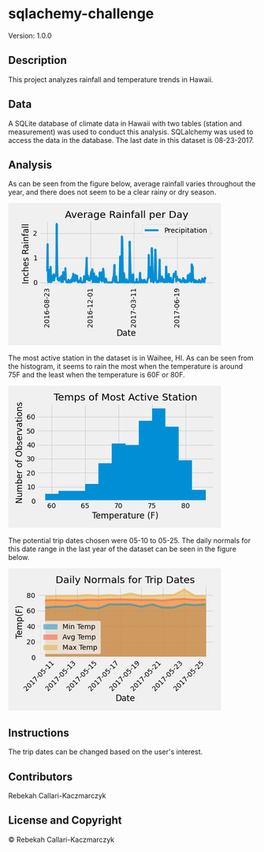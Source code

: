 # sqlachemy-challenge
Version: 1.0.0

## Description
This project analyzes rainfall and temperature trends in  Hawaii.

## Data
A SQLite database of climate data in Hawaii with two tables (station and measurement) was used to conduct this analysis. SQLalchemy was used to access the data in the database. The last date in this dataset is 08-23-2017.

## Analysis
As can be seen from the figure below, average rainfall varies throughout the year, and there does not seem to be a clear rainy or dry season. 

![alt text](https://github.com/rebekahcallkacz/sqlachemy-challenge/blob/main/Images/avgrainfall.png "Avg Rainfall for Last Year")

The most active station in the dataset is in Waihee, HI. As can be seen from the histogram, it seems to rain the most when the temperature is around 75F and the least when the temperature is 60F or 80F.

![alt text](https://github.com/rebekahcallkacz/sqlachemy-challenge/blob/main/Images/tempsmostactivestation.png "Most Active Station Rainfall")

The potential trip dates chosen were 05-10 to 05-25. The daily normals for this date range in the last year of the dataset can be seen in the figure below.

![alt text](https://github.com/rebekahcallkacz/sqlachemy-challenge/blob/main/Images/tripdailynormals.png "Daily Normals for Trip Dates")

## Instructions
The trip dates can be changed based on the user's interest.

## Contributors
Rebekah Callari-Kaczmarczyk

## License and Copyright
&copy; Rebekah Callari-Kaczmarczyk